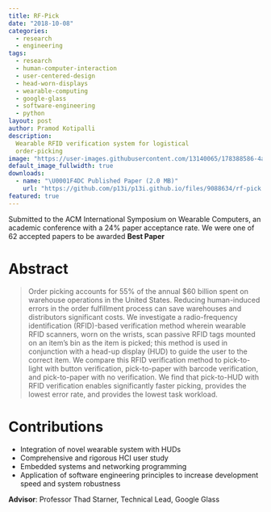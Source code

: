 ```yaml
---
title: RF-Pick
date: "2018-10-08"
categories:
  - research
  - engineering
tags:
  - research
  - human-computer-interaction
  - user-centered-design
  - head-worn-displays
  - wearable-computing
  - google-glass
  - software-engineering
  - python
layout: post
author: Pramod Kotipalli
description:
  Wearable RFID verification system for logistical
  order-picking
image: "https://user-images.githubusercontent.com/13140065/178388586-4a738280-aaf0-43a7-8226-203d00ba5a5f.png"
default_image_fullwidth: true
downloads:
  - name: "\U0001F4DC Published Paper (2.0 MB)"
    url: "https://github.com/p13i/p13i.github.io/files/9088634/rf-pick.pdf"
featured: true
---
```


Submitted to the ACM International Symposium on Wearable
Computers, an academic conference with a 24% paper
acceptance rate. We were one of 62 accepted papers to be
awarded **Best Paper**

# Abstract

> Order picking accounts for 55% of the annual $60 billion
> spent on warehouse operations in the United States.
> Reducing human-induced errors in the order fulfillment
> process can save warehouses and distributors significant
> costs. We investigate a radio-frequency identification
> (RFID)-based verification method wherein wearable RFID
> scanners, worn on the wrists, scan passive RFID tags
> mounted on an item’s bin as the item is picked; this
> method is used in conjunction with a head-up display (HUD)
> to guide the user to the correct item. We compare this
> RFID verification method to pick-to-light with button
> verification, pick-to-paper with barcode verification, and
> pick-to-paper with no verification. We find that
> pick-to-HUD with RFID verification enables significantly
> faster picking, provides the lowest error rate, and
> provides the lowest task workload.

# Contributions

- Integration of novel wearable system with HUDs
- Comprehensive and rigorous HCI user study
- Embedded systems and networking programming
- Application of software engineering principles to increase
  development speed and system robustness

**Advisor**: Professor Thad Starner, Technical Lead, Google
Glass
